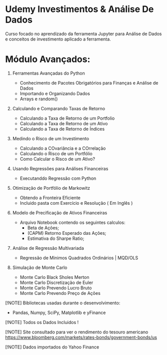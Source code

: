 # Udemy Investimentos & Análise De Dados
Curso focado no aprendizado da ferramenta Jupyter para Análise de Dados e conceitos de investimento aplicado a ferramenta.

# Módulo Avançados:

1. Ferramentas Avançadas do Python
   * Conhecimento de Pacotes Obrigatórios para Finanças e Análise de Dados
   * Importando e Organizando Dados
   * Arrays e random()

2. Calculando e Comparando Taxas de Retorno
   * Calculando a Taxa de Retorno de um Portfolio
   * Calculando a Taxa de Retorno de um Ativo
   * Calculando a Taxa de Retorno de Índices

3. Medindo o Risco de um Investimento
   * Calculando a COvariância e a COrrelação
   * Calculando o Risco de um Portfólio
   * Como Calcular o Risco de um Ativo?
  
4. Usando Regressões para Análises Financeiras
   * Executanddo Regressão com Python

5. Otimização de Portfólio de Markowitz
   * Obtendo a Fronteira Eficiente
   * Incluido pasta com Exercício e Resolução ( Em Inglês )

6. Modelo de Precificação de Ativos Financeiras
   * Arquivo Notebook contendo os seguintes calculos:
     * Beta de Ações;
     * (CAPM) Retorno Esperado das Ações;
     * Estimativa do Sharpe Ratio;

7. Análise de Regressão Multivariada
   * Regressão de Minimos Quadrados Ordinários | MQD/OLS

8. Simulação de Monte Carlo
   * Monte Carlo Black Sholes Merton
   * Monte Carlo Discretização de Euler
   * Monte Carlo Prevendo Lucro Bruto
   * Monte Carlo Prevendo Preço de Ações

[!NOTE]
Bibliotecas usadas durante o desenvolvimento:
  * Pandas, Numpy, SciPy, Matplotlib e yFinance

[!NOTE]
Todos os Dados Incluidos !

[!NOTE]
Site consultado para ver o rendimento do tesouro americano https://www.bloomberg.com/markets/rates-bonds/government-bonds/us

[!NOTE]
Dados importados do Yahoo Finance




